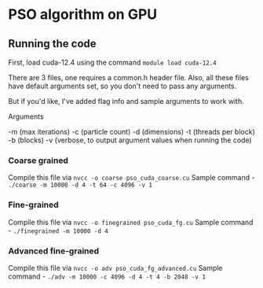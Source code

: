 # PSO algorithm on GPU

## Running the code

First, load cuda-12.4 using the command `module load cuda-12.4`

There are 3 files, one requires a common.h header file.
Also, all these files have default arguments set, so you don't need to pass any arguments.

But if you'd like, I've added flag info and sample arguments to work with.

Arguments 

-m (max iterations)
-c (particle count)
-d (dimensions)
-t (threads per block)
-b (blocks)
-v (verbose, to output argument values when running the code)

### Coarse grained

Compile this file via `nvcc -o coarse pso_cuda_coarse.cu`
Sample command - `./coarse -m 10000 -d 4 -t 64 -c 4096 -v 1`

### Fine-grained

Compile this file via `nvcc -o finegrained pso_cuda_fg.cu`
Sample command - `./finegrained -m 10000 -d 4`

### Advanced fine-grained

Compile this file via `nvcc -o adv pso_cuda_fg_advanced.cu`
Sample command - `./adv -m 10000 -c 4096 -d 4 -t 4 -b 2048 -v 1`

